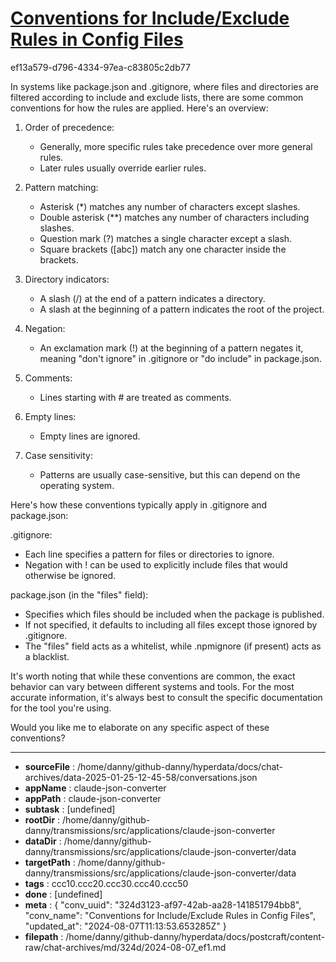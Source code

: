 # [Conventions for Include/Exclude Rules in Config Files](https://claude.ai/chat/324d3123-af97-42ab-aa28-141851794bb8)

ef13a579-d796-4334-97ea-c83805c2db77

 In systems like package.json and .gitignore, where files and directories are filtered according to include and exclude lists, there are some common conventions for how the rules are applied. Here's an overview:

1. Order of precedence:
   - Generally, more specific rules take precedence over more general rules.
   - Later rules usually override earlier rules.

2. Pattern matching:
   - Asterisk (*) matches any number of characters except slashes.
   - Double asterisk (**) matches any number of characters including slashes.
   - Question mark (?) matches a single character except a slash.
   - Square brackets ([abc]) match any one character inside the brackets.

3. Directory indicators:
   - A slash (/) at the end of a pattern indicates a directory.
   - A slash at the beginning of a pattern indicates the root of the project.

4. Negation:
   - An exclamation mark (!) at the beginning of a pattern negates it, meaning "don't ignore" in .gitignore or "do include" in package.json.

5. Comments:
   - Lines starting with # are treated as comments.

6. Empty lines:
   - Empty lines are ignored.

7. Case sensitivity:
   - Patterns are usually case-sensitive, but this can depend on the operating system.

Here's how these conventions typically apply in .gitignore and package.json:

.gitignore:
- Each line specifies a pattern for files or directories to ignore.
- Negation with ! can be used to explicitly include files that would otherwise be ignored.

package.json (in the "files" field):
- Specifies which files should be included when the package is published.
- If not specified, it defaults to including all files except those ignored by .gitignore.
- The "files" field acts as a whitelist, while .npmignore (if present) acts as a blacklist.

It's worth noting that while these conventions are common, the exact behavior can vary between different systems and tools. For the most accurate information, it's always best to consult the specific documentation for the tool you're using.

Would you like me to elaborate on any specific aspect of these conventions?

---

* **sourceFile** : /home/danny/github-danny/hyperdata/docs/chat-archives/data-2025-01-25-12-45-58/conversations.json
* **appName** : claude-json-converter
* **appPath** : claude-json-converter
* **subtask** : [undefined]
* **rootDir** : /home/danny/github-danny/transmissions/src/applications/claude-json-converter
* **dataDir** : /home/danny/github-danny/transmissions/src/applications/claude-json-converter/data
* **targetPath** : /home/danny/github-danny/transmissions/src/applications/claude-json-converter/data
* **tags** : ccc10.ccc20.ccc30.ccc40.ccc50
* **done** : [undefined]
* **meta** : {
  "conv_uuid": "324d3123-af97-42ab-aa28-141851794bb8",
  "conv_name": "Conventions for Include/Exclude Rules in Config Files",
  "updated_at": "2024-08-07T11:13:53.653285Z"
}
* **filepath** : /home/danny/github-danny/hyperdata/docs/postcraft/content-raw/chat-archives/md/324d/2024-08-07_ef1.md